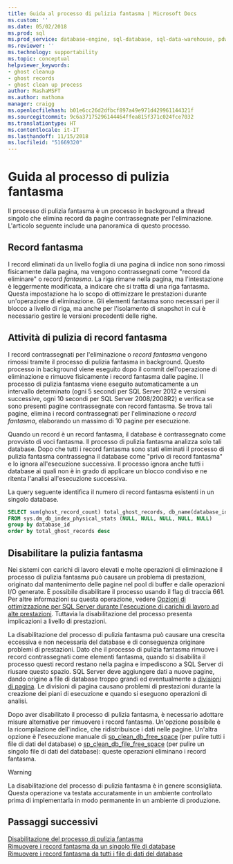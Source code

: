 ```yaml
---
title: Guida al processo di pulizia fantasma | Microsoft Docs
ms.custom: ''
ms.date: 05/02/2018
ms.prod: sql
ms.prod_service: database-engine, sql-database, sql-data-warehouse, pdw
ms.reviewer: ''
ms.technology: supportability
ms.topic: conceptual
helpviewer_keywords:
- ghost cleanup
- ghost records
- ghost clean up process
author: MashaMSFT
ms.author: mathoma
manager: craigg
ms.openlocfilehash: b01e6cc26d2dfbcf897a49e971d429961144321f
ms.sourcegitcommit: 9c6a37175296144464ffea815f371c024fce7032
ms.translationtype: HT
ms.contentlocale: it-IT
ms.lasthandoff: 11/15/2018
ms.locfileid: "51669320"
---
```

# <a name="ghost-cleanup-process-guide"></a>Guida al processo di pulizia fantasma

Il processo di pulizia fantasma è un processo in background a thread singolo che elimina record da pagine contrassegnate per l'eliminazione. L'articolo seguente include una panoramica di questo processo.

## <a name="ghost-records"></a>Record fantasma

I record eliminati da un livello foglia di una pagina di indice non sono rimossi fisicamente dalla pagina, ma vengono contrassegnati come "record da eliminare" o record *fantasma*. La riga rimane nella pagina, ma l'intestazione è leggermente modificata, a indicare che si tratta di una riga fantasma. Questa impostazione ha lo scopo di ottimizzare le prestazioni durante un'operazione di eliminazione. Gli elementi fantasma sono necessari per il blocco a livello di riga, ma anche per l'isolamento di snapshot in cui è necessario gestire le versioni precedenti delle righe.

## <a name="ghost-record-cleanup-task"></a>Attività di pulizia di record fantasma

I record contrassegnati per l'eliminazione o *record fantasma* vengono rimossi tramite il processo di pulizia fantasma in background. Questo processo in background viene eseguito dopo il commit dell'operazione di eliminazione e rimuove fisicamente i record fantasma dalle pagine. Il processo di pulizia fantasma viene eseguito automaticamente a un intervallo determinato (ogni 5 secondi per SQL Server 2012 e versioni successive, ogni 10 secondi per SQL Server 2008/2008R2) e verifica se sono presenti pagine contrassegnate con record fantasma. Se trova tali pagine, elimina i record contrassegnati per l'eliminazione o *record fantasma*, elaborando un massimo di 10 pagine per esecuzione.

Quando un record è un record fantasma, il database è contrassegnato come provvisto di voci fantasma. Il processo di pulizia fantasma analizza solo tali database. Dopo che tutti i record fantasma sono stati eliminati il processo di pulizia fantasma contrassegna il database come "privo di record fantasma" e lo ignora all'esecuzione successiva. Il processo ignora anche tutti i database ai quali non è in grado di applicare un blocco condiviso e ne ritenta l'analisi all'esecuzione successiva.

La query seguente identifica il numero di record fantasma esistenti in un singolo database. 

 ```sql
 SELECT sum(ghost_record_count) total_ghost_records, db_name(database_id) 
 FROM sys.dm_db_index_physical_stats (NULL, NULL, NULL, NULL, NULL)
 group by database_id
 order by total_ghost_records desc
```

## <a name="disable-the-ghost-cleanup"></a>Disabilitare la pulizia fantasma

Nei sistemi con carichi di lavoro elevati e molte operazioni di eliminazione il processo di pulizia fantasma può causare un problema di prestazioni, originato dal mantenimento delle pagine nel pool di buffer e dalle operazioni I/O generate. È possibile disabilitare il processo usando il flag di traccia 661. Per altre informazioni su questa operazione, vedere [Opzioni di ottimizzazione per SQL Server durante l'esecuzione di carichi di lavoro ad alte prestazioni](https://support.microsoft.com/help/920093/tuning-options-for-sql-server-when-running-in-high-performance-workloa). Tuttavia la disabilitazione del processo presenta implicazioni a livello di prestazioni.

La disabilitazione del processo di pulizia fantasma può causare una crescita eccessiva e non necessaria del database e di conseguenza originare problemi di prestazioni. Dato che il processo di pulizia fantasma rimuove i record contrassegnati come elementi fantasma, quando si disabilita il processo questi record restano nella pagina e impediscono a SQL Server di riusare questo spazio. SQL Server deve aggiungere dati a nuove pagine, dando origine a file di database troppo grandi ed eventualmente a [divisioni di pagina](indexes/specify-fill-factor-for-an-index.md). Le divisioni di pagina causano problemi di prestazioni durante la creazione dei piani di esecuzione e quando si eseguono operazioni di analisi. 

Dopo aver disabilitato il processo di pulizia fantasma, è necessario adottare misure alternative per rimuovere i record fantasma. Un'opzione possibile è la ricompilazione dell'indice, che ridistribuisce i dati nelle pagine. Un'altra opzione è l'esecuzione manuale di [sp_clean_db_free_space](system-stored-procedures/sp-clean-db-free-space-transact-sql.md) (per pulire tutti i file di dati del database) o [sp_clean_db_file_free_space](system-stored-procedures/sp-clean-db-file-free-space-transact-sql.md) (per pulire un singolo file di dati del database): queste operazioni eliminano i record fantasma.

 >[!warning]
 > La disabilitazione del processo di pulizia fantasma è in genere sconsigliata. Questa operazione va testata accuratamente in un ambiente controllato prima di implementarla in modo permanente in un ambiente di produzione.


## <a name="next-steps"></a>Passaggi successivi  
[Disabilitazione del processo di pulizia fantasma](https://support.microsoft.com/help/920093/tuning-options-for-sql-server-when-running-in-high-performance-workloa)
<br>[Rimuovere i record fantasma da un singolo file di database](system-stored-procedures/sp-clean-db-file-free-space-transact-sql.md)
<br>[Rimuovere i record fantasma da tutti i file di dati del database](system-stored-procedures/sp-clean-db-free-space-transact-sql.md)


